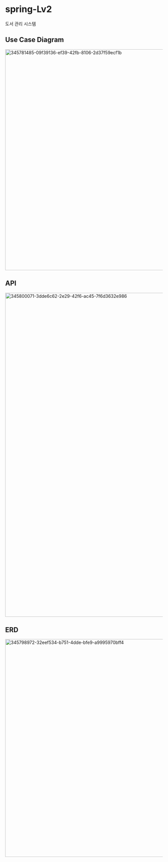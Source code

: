 # spring-Lv2
도서 관리 시스템

## Use Case Diagram
<img width="705" alt="345781485-09f39136-ef39-42fb-8106-2d37f59ecf1b" src="https://github.com/chltjsdl0119/spring-Lv2/assets/139723150/6169e827-edaa-442e-987b-6c4750b7295d">

## API
<img width="1034" alt="345800071-3dde6c62-2e29-42f6-ac45-7f6d3632e986" src="https://github.com/chltjsdl0119/spring-Lv2/assets/139723150/14cc8e09-acf9-4e7f-9363-00e88a8f5771">

## ERD
<img width="695" alt="345798972-32eef534-b751-4dde-bfe9-a9995970bff4" src="https://github.com/chltjsdl0119/spring-Lv2/assets/139723150/c1d21515-109b-4a0e-aab2-f8639f89f7df">
